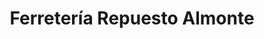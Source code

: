 ---
title: "Ferretería Repuesto Almonte"
url: /janico/ferreteria-repuesto-almonte/
shop: hardware
---
